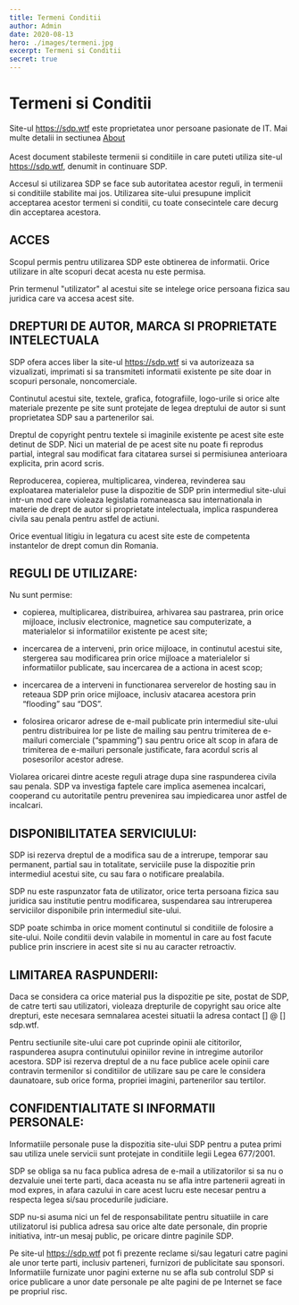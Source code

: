 ```yaml
---
title: Termeni Conditii
author: Admin
date: 2020-08-13
hero: ./images/termeni.jpg
excerpt: Termeni si Conditii
secret: true
---
```


# Termeni si Conditii

Site-ul https://sdp.wtf este proprietatea unor persoane pasionate de IT.
Mai multe detalii in sectiunea [About](https://sdp.wtf/About) <br></br>
Acest document stabileste termenii si conditiile in care puteti utiliza site-ul https://sdp.wtf, denumit in continuare SDP.

Accesul si utilizarea SDP se face sub autoritatea acestor reguli, in termenii si conditiile stabilite mai jos. Utilizarea site-ului presupune implicit acceptarea acestor termeni si conditii, cu toate consecintele care decurg din acceptarea acestora.

## ACCES

Scopul permis pentru utilizarea SDP este obtinerea de informatii. Orice utilizare in alte scopuri decat acesta nu este permisa.

Prin termenul "utilizator" al acestui site se intelege orice persoana fizica sau juridica care va accesa acest site.

## DREPTURI DE AUTOR, MARCA SI PROPRIETATE INTELECTUALA

SDP ofera acces liber la site-ul https://sdp.wtf si va autorizeaza sa vizualizati, imprimati si sa transmiteti informatii existente pe site doar in scopuri personale, noncomerciale.

Continutul acestui site, textele, grafica, fotografiile, logo-urile si orice alte materiale prezente pe site sunt protejate de legea dreptului de autor si sunt proprietatea SDP sau a partenerilor sai.

Dreptul de copyright pentru textele si imaginile existente pe acest site este detinut de SDP. Nici un material de pe acest site nu poate fi reprodus partial, integral sau modificat fara citatarea sursei si permisiunea anterioara explicita, prin acord scris.

Reproducerea, copierea, multiplicarea, vinderea, revinderea sau exploatarea materialelor puse la dispozitie de SDP prin intermediul site-ului intr-un mod care violeaza legislatia romaneasca sau internationala in materie de drept de autor si proprietate intelectuala, implica raspunderea civila sau penala pentru astfel de actiuni.

Orice eventual litigiu in legatura cu acest site este de competenta instantelor de drept comun din Romania.

## REGULI DE UTILIZARE:

Nu sunt permise:

- copierea, multiplicarea, distribuirea, arhivarea sau pastrarea, prin orice mijloace, inclusiv electronice, magnetice sau computerizate, a materialelor si informatiilor existente pe acest site;

- incercarea de a interveni, prin orice mijloace, in continutul acestui site, stergerea sau modificarea prin orice mijloace a materialelor si informatiilor publicate, sau incercarea de a actiona in acest scop;

- incercarea de a interveni in functionarea serverelor de hosting sau in reteaua SDP prin orice mijloace, inclusiv atacarea acestora prin “flooding” sau “DOS”.

 - folosirea oricaror adrese de e-mail publicate prin intermediul site-ului pentru distribuirea lor pe liste de mailing sau pentru trimiterea de e-mailuri comerciale (“spamming”) sau pentru orice alt scop in afara de trimiterea de e-mailuri personale justificate, fara acordul scris al posesorilor acestor adrese.

Violarea oricarei dintre aceste reguli atrage dupa sine raspunderea civila sau penala. SDP va investiga faptele care implica asemenea incalcari, cooperand cu autoritatile pentru prevenirea sau impiedicarea unor astfel de incalcari.

## DISPONIBILITATEA SERVICIULUI:

SDP isi rezerva dreptul de a modifica sau de a intrerupe, temporar sau permanent, partial sau in totalitate, serviciile puse la dispozitie prin intermediul acestui site, cu sau fara o notificare prealabila.

SDP nu este raspunzator fata de utilizator, orice terta persoana fizica sau juridica sau institutie pentru modificarea, suspendarea sau intreruperea serviciilor disponibile prin intermediul site-ului.

SDP poate schimba in orice moment continutul si conditiile de folosire a site-ului. Noile conditii devin valabile in momentul in care au fost facute publice prin inscriere in acest site si nu au caracter retroactiv.

## LIMITAREA RASPUNDERII:

Daca se considera ca orice material pus la dispozitie pe site, postat de SDP, de catre terti sau utilizatori, violeaza drepturile de copyright sau orice alte drepturi, este necesara semnalarea acestei situatii la adresa contact [] @ [] sdp.wtf.

Pentru sectiunile site-ului care pot cuprinde opinii ale cititorilor, raspunderea asupra continutului opiniilor revine in intregime autorilor acestora. SDP isi rezerva dreptul de a nu face publice acele opinii care contravin termenilor si conditiilor de utilizare sau pe care le considera daunatoare, sub orice forma, propriei imagini, partenerilor sau tertilor.

## CONFIDENTIALITATE SI INFORMATII PERSONALE:

Informatiile personale puse la dispozitia site-ului SDP pentru a putea primi sau utiliza unele servicii sunt protejate in conditiile legii Legea 677/2001.

SDP se obliga sa nu faca publica adresa de e-mail a utilizatorilor si sa nu o dezvaluie unei terte parti, daca aceasta nu se afla intre partenerii agreati in mod expres, in afara cazului in care acest lucru este necesar pentru a respecta legea si/sau procedurile judiciare.

SDP nu-si asuma nici un fel de responsabilitate pentru situatiile in care utilizatorul isi publica adresa sau orice alte date personale, din proprie initiativa, intr-un mesaj public, pe oricare dintre paginile SDP.

Pe site-ul https://sdp.wtf pot fi prezente reclame si/sau legaturi catre pagini ale unor terte parti, inclusiv parteneri, furnizori de publicitate sau sponsori. Informatiile furnizate unor pagini externe nu se afla sub controlul SDP si orice publicare a unor date personale pe alte pagini de pe Internet se face pe propriul risc.